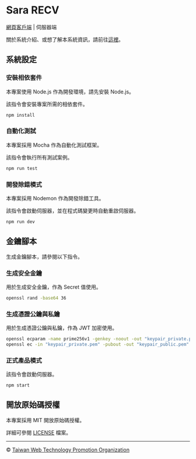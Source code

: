 # Sara RECV

[網頁客戶端](https://github.com/web-tech-tw/sara) | 伺服器端

關於系統介紹、或想了解本系統資訊，請前往[這裡](https://github.com/web-tech-tw/sara)。

## 系統設定

### 安裝相依套件

本專案使用 Node.js 作為開發環境，請先安裝 Node.js。

該指令會安裝專案所需的相依套件。

```sh
npm install
```

### 自動化測試

本專案採用 Mocha 作為自動化測試框架。

該指令會執行所有測試案例。

```sh
npm run test
```

### 開發除錯模式

本專案採用 Nodemon 作為開發除錯工具。

該指令會啟動伺服器，並在程式碼變更時自動重啟伺服器。

```sh
npm run dev
```

## 金鑰腳本

生成金鑰腳本，請參閱以下指令。

### 生成安全金鑰

用於生成安全金鑰，作為 Secret 值使用。
    
```sh
openssl rand -base64 36
```
    
### 生成憑證公鑰與私鑰

用於生成憑證公鑰與私鑰，作為 JWT 加密使用。
    
```sh
openssl ecparam -name prime256v1 -genkey -noout -out "keypair_private.pem"
openssl ec -in "keypair_private.pem" -pubout -out "keypair_public.pem"
```

### 正式產品模式

該指令會啟動伺服器。

```sh
npm start
```

## 開放原始碼授權

本專案採用 MIT 開放原始碼授權。

詳細可參閱 [LICENSE](LICENSE) 檔案。

---

&copy; [Taiwan Web Technology Promotion Organization](https://web-tech.tw)
